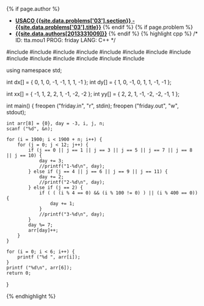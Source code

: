 <a name="2013331009.03"></a>

{% if page.author %}
- **[USACO {{site.data.problems['03'].section}} - {{site.data.problems['03'].title}}]({{site.baseurl}}/problem/03)**
{% endif %}
{% if page.problem %}
- **[{{site.data.authors[2013331009]}}]({{site.baseurl}}/author/2013331009)**
{% endif %}
{% highlight cpp %}
/*
 ID:  tta.mou1
PROG:  friday
LANG:  C++
*/

#include<iostream>
#include<cstdio>
#include<cstring>
#include<cstdlib>
#include<cmath>
#include<algorithm>
#include<vector>
#include<string>
#include<stack>
#include<queue>
#include<map>
#include<sstream>
#include<set>
#include<utility>

using namespace std;

int dx[] = { 0, 1,  0, -1, -1, 1,  1, -1 };
int dy[] = { 1, 0, -1,  0,  1, 1, -1, -1 };

int xx[] = { -1, 1, 2, 2,  1, -1, -2, -2 };
int yy[] = {  2, 2, 1, -1, -2, -2, -1,  1 };

int main() {
    freopen ("friday.in", "r", stdin);
    freopen ("friday.out", "w", stdout);

    int arr[8] = {0}, day = -3, i, j, n;
    scanf ("%d", &n);

    for (i = 1900; i < 1900 + n; i++) {
        for (j = 0; j < 12; j++) {
            if (j == 0 || j == 1 || j == 3 || j == 5 || j == 7 || j == 8 || j == 10) {
                day += 3;
                //printf("1-%d\n", day);
            } else if (j == 4 || j == 6 || j == 9 || j == 11) {
                day += 2;
                //printf("2-%d\n", day);
            } else if (j == 2) {
                if ( ( (i % 4 == 0) && (i % 100 != 0) ) || (i % 400 == 0)) {
                    day += 1;
                }
                //printf("3-%d\n", day);
            }
            day %= 7;
            arr[day]++;
        }
    }

    for (i = 0; i < 6; i++) {
        printf ("%d ", arr[i]);
    }
    printf ("%d\n", arr[6]);
    return 0;
}


{% endhighlight %}